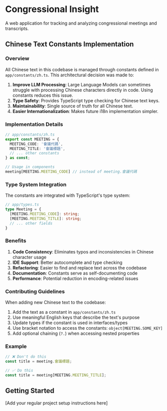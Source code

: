 # Congressional Insight

A web application for tracking and analyzing congressional meetings and transcripts.

## Chinese Text Constants Implementation

### Overview
All Chinese text in this codebase is managed through constants defined in `app/constants/zh.ts`. This architectural decision was made to:

1. **Improve LLM Processing**: Large Language Models can sometimes struggle with processing Chinese characters directly in code. Using constants reduces this issue.
2. **Type Safety**: Provides TypeScript type checking for Chinese text keys.
3. **Maintainability**: Single source of truth for all Chinese text.
4. **Easier Internationalization**: Makes future i18n implementation simpler.

### Implementation Details

```typescript
// app/constants/zh.ts
export const MEETING = {
  MEETING_CODE: '會議代碼',
  MEETING_TITLE: '會議標題',
  // ... other constants
} as const;

// Usage in components
meeting[MEETING.MEETING_CODE] // instead of meeting.會議代碼
```

### Type System Integration

The constants are integrated with TypeScript's type system:

```typescript
// app/types.ts
type Meeting = {
  [MEETING.MEETING_CODE]: string;
  [MEETING.MEETING_TITLE]: string;
  // ... other fields
}
```

### Benefits

1. **Code Consistency**: Eliminates typos and inconsistencies in Chinese character usage
2. **IDE Support**: Better autocomplete and type checking
3. **Refactoring**: Easier to find and replace text across the codebase
4. **Documentation**: Constants serve as self-documenting code
5. **Performance**: Potential reduction in encoding-related issues

### Contributing Guidelines

When adding new Chinese text to the codebase:

1. Add the text as a constant in `app/constants/zh.ts`
2. Use meaningful English keys that describe the text's purpose
3. Update types if the constant is used in interfaces/types
4. Use bracket notation to access the constants: `object[MEETING.SOME_KEY]`
5. Add optional chaining (`?.`) when accessing nested properties

### Example

```typescript
// ❌ Don't do this
const title = meeting.會議標題;

// ✅ Do this
const title = meeting[MEETING.MEETING_TITLE];
```

## Getting Started

[Add your regular project setup instructions here] 